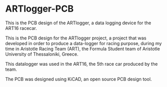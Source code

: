 # ARTlogger-PCB
This is the PCB design of the ARTlogger, a data logging device for the ART16 racecar.

This is the PCB design for the ARTlogger project, a project that was developed in order to produce a data-logger for racing purpose, during my time in Aristotle Racing Team (ART), the Formula Student team of Aristotle University of Thessaloniki, Greece.

This datalogger was used in the ART16, the 5th race car produced by the team.

The PCB was designed using KiCAD, an open source PCB design tool.
